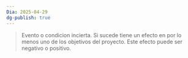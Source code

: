 ```yaml
---
Dia: 2025-04-29
dg-publish: true
---
```

> Evento o condicion incierta. Si sucede tiene un efecto en por lo menos uno de los objetivos del proyecto.
> Este efecto puede ser negativo o positivo.


